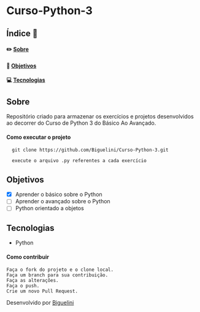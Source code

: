 # Curso-Python-3
## Índice :memo:
#### ✏️ [Sobre](https://github.com/Biguelini/Curso-Python-3#sobre)
#### 🚀 [Objetivos](https://github.com/Biguelini/Curso-Python-3#objetivos)
#### 💻	[Tecnologias](https://github.com/Biguelini/Curso-Python-3#tecnologias)
## Sobre
Repositório criado para armazenar os exercícios e projetos desenvolvidos ao decorrer do Curso de Python 3 do Básico Ao Avançado.
#### Como executar o projeto
```
  git clone https://github.com/Biguelini/Curso-Python-3.git
  
  execute o arquivo .py referentes a cada exercício
```
## Objetivos
- [X] Aprender o básico sobre o Python
- [ ] Aprender o avançado sobre o Python
- [ ] Python orientado a objetos
## Tecnologias
* Python
#### Como contribuir 
```
Faça o fork do projeto e o clone local.
Faça um branch para sua contribuição.
Faça as alterações.
Faça o push.
Crie um novo Pull Request.
```
Desenvolvido por [Biguelini](https://github.com/Biguelini)
